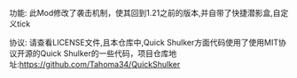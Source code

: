 功能:
此Mod修改了袭击机制，使其回到1.21之前的版本,并自带了快捷潜影盒,自定义tick



协议:
请查看LICENSE文件,且本仓库中,Quick Shulker方面代码使用了使用MIT协议开源的Quick Shulker的一些代码，项目仓库地址:https://github.com/Tahoma34/QuickShulker

